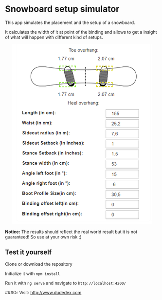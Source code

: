 # Snowboard setup simulator

This app simulates the placement and the setup of a snowboard.

It calculates the width of it at point of the binding and allows to get a insight of what will happen with different kind of setups.
<p align="center">
<img src="/demo/snowboard-sim-new.PNG?raw=true"/>
 </p>

**Notice:** The results should reflect the real world result but it is not guaranteed! So use at your own risk ;)

## Test it yourself

Clone or download the repository

Initialize it with `npm install`

Run it with `ng serve` and navigate to `http://localhost:4200/`


###Or Visit: http://www.dudedex.com
